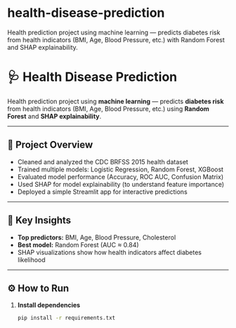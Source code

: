 # health-disease-prediction
Health prediction project using machine learning — predicts diabetes risk from health indicators (BMI, Age, Blood Pressure, etc.) with Random Forest and SHAP explainability.
# 🩺 Health Disease Prediction

Health prediction project using **machine learning** — predicts **diabetes risk** from health indicators (BMI, Age, Blood Pressure, etc.) using **Random Forest** and **SHAP explainability**.

---

## 🚀 Project Overview
- Cleaned and analyzed the CDC BRFSS 2015 health dataset  
- Trained multiple models: Logistic Regression, Random Forest, XGBoost  
- Evaluated model performance (Accuracy, ROC AUC, Confusion Matrix)  
- Used SHAP for model explainability (to understand feature importance)  
- Deployed a simple Streamlit app for interactive predictions  

---

## 🧠 Key Insights
- **Top predictors:** BMI, Age, Blood Pressure, Cholesterol  
- **Best model:** Random Forest (AUC ≈ 0.84)  
- SHAP visualizations show how health indicators affect diabetes likelihood  

---

## ⚙️ How to Run

1. **Install dependencies**
   ```bash
   pip install -r requirements.txt
